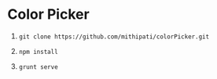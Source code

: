 # Color Picker

1. `git clone https://github.com/mithipati/colorPicker.git`

2. `npm install`

3. `grunt serve`
